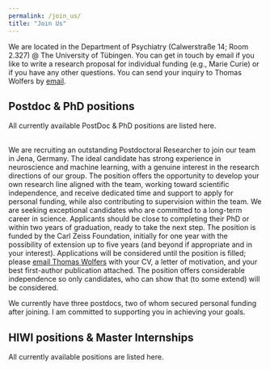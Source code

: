 ```yaml
---
permalink: /join_us/
title: "Join Us"
---
```


We are located in the Department of Psychiatry (Calwerstraße 14; Room 2.327) @ The University of Tübingen. You can get in touch by email if you like to write a research proposal for individual funding (e.g., Marie Curie) or if you have any other questions. You can send your inquiry to Thomas Wolfers by [email](mailto:dr.thomas.wolfers@gmail.com).

## Postdoc & PhD positions
All currently available PostDoc & PhD positions are listed here.

<br> We are recruiting an outstanding Postdoctoral Researcher to join our team in Jena, Germany. The ideal candidate has strong experience in neuroscience and machine learning, with a genuine interest in the research directions of our group. The position offers the opportunity to develop your own research line aligned with the team, working toward scientific independence, and receive dedicated time and support to apply for personal funding, while also contributing to supervision within the team. We are seeking exceptional candidates who are committed to a long-term career in science. Applicants should be close to completing their PhD or within two years of graduation, ready to take the next step. The position is funded by the Carl Zeiss Foundation, initially for one year with the possibility of extension up to five years (and beyond if appropriate and in your interest). Applications will be considered until the position is filled; please [email Thomas Wolfers](mailto:dr.thomas.wolfers@gmail.com) with your CV, a letter of motivation, and your best first-author publication attached. The position offers considerable independence so only candidates, who can show that (to some extend) will be considered.

We currently have three postdocs, two of whom secured personal funding after joining. I am committed to supporting you in achieving your goals.<br>

## HIWI positions & Master Internships
All currently available positions are listed here.

